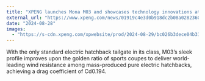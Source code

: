 ```yaml
---
title: "XPENG launches Mona M03 and showcases technology innovations at 10th anniversary gala"
external_url: "https://www.xpeng.com/news/01919c4e3d0b918dc2b08a0282360019"
date: "2024-08-28"
images:
  - "https://s-cdn.xpeng.com/xpwebsite/prod/2024-08-29/bc026b3dece04b31977075f165e119f6.jpg"
---
```


With the only standard electric hatchback tailgate in its class, M03’s sleek profile improves upon the golden ratio of sports coupes to deliver world-leading wind resistance among mass-produced pure electric hatchbacks, achieving a drag coefficient of Cd0.194.